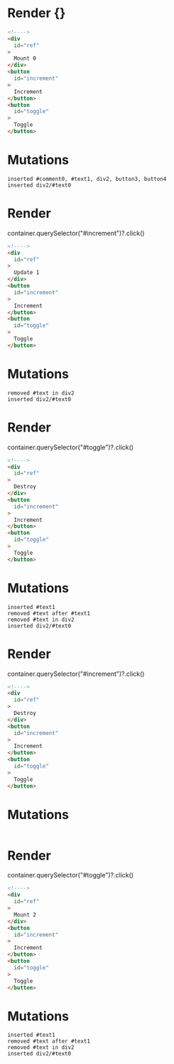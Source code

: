 # Render {}
```html
<!---->
<div
  id="ref"
>
  Mount 0
</div>
<button
  id="increment"
>
  Increment
</button>
<button
  id="toggle"
>
  Toggle
</button>
```

# Mutations
```
inserted #comment0, #text1, div2, button3, button4
inserted div2/#text0
```


# Render 
container.querySelector("#increment")?.click()

```html
<!---->
<div
  id="ref"
>
  Update 1
</div>
<button
  id="increment"
>
  Increment
</button>
<button
  id="toggle"
>
  Toggle
</button>
```

# Mutations
```
removed #text in div2
inserted div2/#text0
```


# Render 
container.querySelector("#toggle")?.click()

```html
<!---->
<div
  id="ref"
>
  Destroy
</div>
<button
  id="increment"
>
  Increment
</button>
<button
  id="toggle"
>
  Toggle
</button>
```

# Mutations
```
inserted #text1
removed #text after #text1
removed #text in div2
inserted div2/#text0
```


# Render 
container.querySelector("#increment")?.click()

```html
<!---->
<div
  id="ref"
>
  Destroy
</div>
<button
  id="increment"
>
  Increment
</button>
<button
  id="toggle"
>
  Toggle
</button>
```

# Mutations
```

```


# Render 
container.querySelector("#toggle")?.click()

```html
<!---->
<div
  id="ref"
>
  Mount 2
</div>
<button
  id="increment"
>
  Increment
</button>
<button
  id="toggle"
>
  Toggle
</button>
```

# Mutations
```
inserted #text1
removed #text after #text1
removed #text in div2
inserted div2/#text0
```